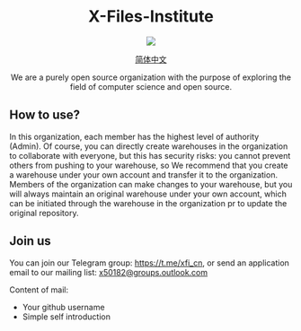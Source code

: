 <div align="center">

#  X-Files-Institute

<img src="https://avatars.githubusercontent.com/u/119553376?s=200&v=4" />

[简体中文](https://github.com/X-Files-Institute/.github/blob/main/profile/README-zh.md)
  
We are a purely open source organization with the purpose of exploring the field of computer science and open source.

</div>

## How to use?
In this organization, each member has the highest level of authority (Admin). Of course, you can directly create warehouses in the organization to collaborate with everyone, but this has security risks: you cannot prevent others from pushing to your warehouse, so We recommend that you create a warehouse under your own account and transfer it to the organization. Members of the organization can make changes to your warehouse, but you will always maintain an original warehouse under your own account, which can be initiated through the warehouse in the organization pr to update the original repository.

## Join us
You can join our Telegram group: https://t.me/xfi_cn, or send an application email to our mailing list: x50182@groups.outlook.com

Content of mail:
  - Your github username
  - Simple self introduction
